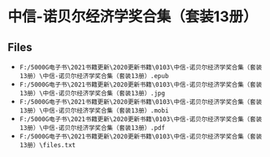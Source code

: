 # 中信-诺贝尔经济学奖合集（套装13册）

## Files

- `F:/5000G电子书\2021书籍更新\2020更新书籍\0103\中信-诺贝尔经济学奖合集（套装13册）\中信-诺贝尔经济学奖合集（套装13册）.epub`
- `F:/5000G电子书\2021书籍更新\2020更新书籍\0103\中信-诺贝尔经济学奖合集（套装13册）\中信-诺贝尔经济学奖合集（套装13册）.jpg`
- `F:/5000G电子书\2021书籍更新\2020更新书籍\0103\中信-诺贝尔经济学奖合集（套装13册）\中信-诺贝尔经济学奖合集（套装13册）.mobi`
- `F:/5000G电子书\2021书籍更新\2020更新书籍\0103\中信-诺贝尔经济学奖合集（套装13册）\中信-诺贝尔经济学奖合集（套装13册）.pdf`
- `F:/5000G电子书\2021书籍更新\2020更新书籍\0103\中信-诺贝尔经济学奖合集（套装13册）\files.txt`
